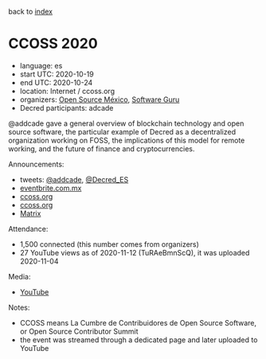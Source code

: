back to [index](index.md)

# CCOSS 2020

- language: es
- start UTC: 2020-10-19
- end UTC: 2020-10-24
- location: Internet / ccoss.org
- organizers: [Open Source México](https://www.meetup.com/es-ES/Open-SOurce-Mexico-OSOM/), [Software Guru](https://sg.com.mx/about-us)
- Decred participants: adcade

\@addcade gave a general overview of blockchain technology and open source software, the particular example of Decred as a decentralized organization working on FOSS, the implications of this model for remote working, and the future of finance and cryptocurrencies.

Announcements:

- tweets: [@addcade](https://twitter.com/addcade/status/1314282485929381892), [@Decred_ES](https://twitter.com/Decred_ES/status/1314339020684525568)
- [eventbrite.com.mx](https://www.eventbrite.com.mx/e/cumbre-de-contribuidores-de-open-source-software-ccoss-2020-tickets-91491063233)
- [ccoss.org](https://ccoss.org/speakers/)
- [ccoss.org](https://ccoss.org/speakers/ana-dalia-chavez/)
- [Matrix](https://matrix.to/#/!clHjlICBEtCtAdTupf:decred.org/$IAzz2P1YG3Yu4FuZFzLX0_7U44nG5hEqRDsYRJ1CPQ4)

Attendance:

- 1,500 connected (this number comes from organizers)
- 27 YouTube views as of 2020-11-12 (TuRAeBmnScQ), it was uploaded 2020-11-04

Media:

- [YouTube](https://www.youtube.com/playlist?list=PLnLzwYW6HOC6ekKb_Ptb29OnfbXGcPmJx)

Notes:

- CCOSS means La Cumbre de Contribuidores de Open Source Software, or Open Source Contributor Summit
- the event was streamed through a dedicated page and later uploaded to YouTube

